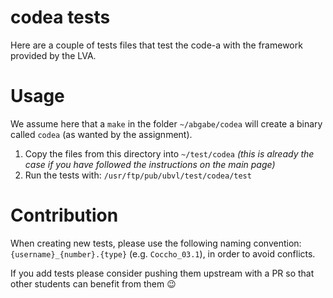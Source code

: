 # codea tests

Here are a couple of tests files that test the code-a with the framework
provided by the LVA.

# Usage

We assume here that a `make` in the folder `~/abgabe/codea` will create a
binary called `codea` (as wanted by the assignment).

1. Copy the files from this directory into `~/test/codea` _(this is already the case if you have followed the instructions on the main page)_
2. Run the tests with: `/usr/ftp/pub/ubvl/test/codea/test`

# Contribution

When creating new tests, please use the following naming convention:
`{username}_{number}.{type}`
(e.g. `Coccho_03.1`), in order to avoid conflicts.

If you add tests please consider pushing them upstream with a PR so that other
students can benefit from them 😉
